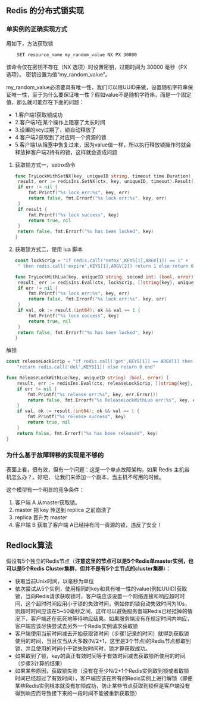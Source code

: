 ## Redis 的分布式锁实现

### 单实例的正确实现方式

用如下，方法获取锁

```bash
    SET resource_name my_random_value NX PX 30000
```
该命令仅在密钥不存在（NX 选项）时设置密钥，过期时间为 30000 毫秒（PX 选项）。 密钥设置为值“my_random_value”。 

my_random_value必须要具有唯一性，我们可以用UUID来做，设置随机字符串保证唯一性，至于为什么要保证唯一性？假如value不是随机字符串，而是一个固定值，那么就可能存在下面的问题：

- 1.客户端1获取锁成功
- 2.客户端1在某个操作上阻塞了太长时间
- 3.设置的key过期了，锁自动释放了
- 4.客户端2获取到了对应同一个资源的锁
- 5.客户端1从阻塞中恢复过来，因为value值一样，所以执行释放锁操作时就会释放掉客户端2持有的锁，这样就会造成问题

1. 获取锁方式一，setnx命令

   ```go
   func TryLockWithSetNX(key, uniqueID string, timeout time.Duration) (bool, error) {
   	result, err := redisIns.SetNX(ctx, key, uniqueID, timeout).Result()
   	if err != nil {
   		fmt.Printf("%s lock err:%s", key, err)
   		return false, fmt.Errorf("%s lock err:%s", key, err)
   	}
   	if result {
   		fmt.Printf("%s lock success", key)
   		return true, nil
   	}
   	return false, fmt.Errorf("%s has been locked", key)
   }
   ```

   

2. 获取锁方式二，使用 lua 脚本

   ```go
   const lockScrip = "if redis.call('setnx',KEYS[1],ARGV[1]) == 1" +
   	" then redis.call('expire',KEYS[1],ARGV[2]) return 1 else return 0 end"
   
   func TryLockWithLua(key, uniqueID string, second int) (bool, error) {
   	result, err := redisIns.Eval(ctx, lockScrip, []string{key}, uniqueID, second).Result()
   	if err != nil {
   		fmt.Printf("%s lock err:%s", key, err)
   		return false, fmt.Errorf("%s lock err:%s", key, err)
   	}
   	if val, ok := result.(int64); ok && val == 1 {
   		fmt.Printf("%s lock success", key)
   		return true, nil
   	}
   	return false, fmt.Errorf("%s has been locked", key)
   }
   ```



解锁
```go
const releaseLockScrip = "if redis.call('get',KEYS[1]) == ARGV[1] then " +
	"return redis.call('del',KEYS[1]) else return 0 end"

func ReleaseLockWithLua(key, uniqueID string) (bool, error) {
	result, err := redisIns.Eval(ctx, releaseLockScrip, []string{key}, uniqueID).Result()
	if err != nil {
		fmt.Printf("%s release err:%s", key, err.Error())
		return false, fmt.Errorf("%s ReleaseLockWithLua err:%s", key, err.Error())
	}
	if val, ok := result.(int64); ok && val == 1 {
		fmt.Printf("%s release success", key)
		return true, nil
	}
	return false, fmt.Errorf("%s has been released", key)
}
```



### **为什么基于故障转移的实现是不够的**

表面上看，很有效，但有一个问题：这是一个单点故障架构，如果 Redis 主机宕机怎么办？。好吧， 让我们来添加一个副本，当主机不可用的时候。

这个模型有一个明显的竞争条件：
1. 客户端 A 从master获取锁。
2. master 把 key 传送到 replica 之前崩溃了
3. replica 晋升为 master
4. 客户端 B 获取了客户端 A已经持有同一资源的锁，违反了安全！



## Redlock算法

假设有5个独立的Redis节点（**注意这里的节点可以是5个Redis单master实例，也可以是5个Redis Cluster集群，但并不是有5个主节点的cluster集群**）：

- 获取当前Unix时间，以毫秒为单位
- 依次尝试从5个实例，使用相同的key和具有唯一性的value(例如UUID)获取锁，当向Redis请求获取锁时，客户端应该设置一个网络连接和响应超时时间，这个超时时间应用小于锁的失效时间，例如你的锁自动失效时间为10s，则超时时间应该在5~50毫秒之间，这样可以避免服务器端Redis已经挂掉的情况下，客户端还在死死地等待响应结果。如果服务端没有在规定时间内响应，客户端应该尽快尝试去另外一个Redis实例请求获取锁
- 客户端使用当前时间减去开始获取锁时间（步骤1记录的时间）就得到获取锁使用的时间，当且仅当从大多数(N/2+1，这里是3个节点)的Redis节点都取到锁，并且使用的时间小于锁失败时间时，锁才算获取成功。
- 如果取到了锁，key的真正有效时间等于有效时间减去获取锁所使用的时间（步骤3计算的结果）
- 如果某些原因，获取锁失败（没有在至少N/2+1个Redis实例取到锁或者取锁时间已经超过了有效时间），客户端应该在所有的Redis实例上进行解锁（即便某些Redis实例根本就没有加锁成功，防止某些节点获取到锁但是客户端没有得到响应而导致接下来的一段时间不能被重新获取锁）